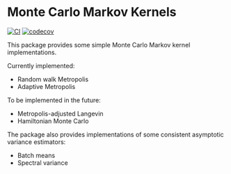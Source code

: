 # Monte Carlo Markov Kernels

<!-- badges: start -->
[![CI](https://github.com/awllee/MonteCarloMarkovKernels.jl/workflows/CI/badge.svg)](https://github.com/awllee/MonteCarloMarkovKernels.jl/actions)
[![codecov](https://codecov.io/gh/awllee/MonteCarloMarkovKernels.jl/branch/master/graph/badge.svg)](https://codecov.io/gh/awllee/MonteCarloMarkovKernels.jl)
<!-- badges: end -->

This package provides some simple Monte Carlo Markov kernel implementations.

Currently implemented:

* Random walk Metropolis
* Adaptive Metropolis

To be implemented in the future:

* Metropolis-adjusted Langevin
* Hamiltonian Monte Carlo

The package also provides implementations of some consistent asymptotic variance estimators:

* Batch means
* Spectral variance
